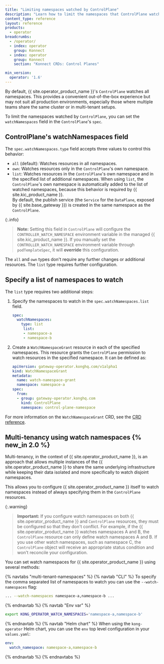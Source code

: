 ```yaml
---
title: "Limiting namespaces watched by ControlPlane"
description: "Learn how to limit the namespaces that ControlPlane watches."
content_type: reference
layout: reference
products:
  - operator
breadcrumbs:
  - /operator/
  - index: operator
    group: Konnect
  - index: operator
    group: Konnect
    section: "Konnect CRDs: Control Planes"

min_version:
  operator: '1.6'
---
```


By default, {{ site.operator_product_name }}'s `ControlPlane` watches all namespaces.
This provides a convenient out-of-the-box experience but may not suit all production environments, especially those where multiple teams share the same cluster or in multi-tenant setups.

To limit the namespaces watched by `ControlPlane`, you can set the `watchNamespaces` field in the `ControlPlane`'s `spec`.

## ControlPlane's watchNamespaces field

The `spec.watchNamespaces.type` field accepts three values to control this behavior:

- `all` (default): Watches resources in all namespaces.
- `own`: Watches resources only in the `ControlPlane`'s own namespace.
- `list`: Watches resources in the `ControlPlane`'s own namespace and in the specified list of additional namespaces.
  When using `list`, the `ControlPlane`'s own namespace is automatically added to the list of watched namespaces, because this behavior is required by {{ site.kic_product_name }}.  
  By default, the publish service (the `Service` for the `DataPlane`, exposed by {{ site.base_gateway }}) is created in the same namespace as the `ControlPlane`.

{:.info}
> **Note:** Setting this field in `ControlPlane` will configure the `CONTROLLER_WATCH_NAMESPACE` environment variable in the managed {{ site.kic_product_name }}.
> If you manually set the `CONTROLLER_WATCH_NAMESPACE` environment variable through `podTemplateSpec`, it will **override** this configuration.

The `all` and `own` types don't require any further changes or additional resources. The `list` type requires further configuration.

## Specify a list of namespaces to watch

The `list` type requires two additional steps:

1. Specify the namespaces to watch in the `spec.watchNamespaces.list` field.
   ```yaml
   spec:
     watchNamespaces:
       type: list
        list:
        - namespace-a
        - namespace-b
   ```

1. Create a `WatchNamespaceGrant` resource in each of the specified namespaces. This resource grants the `ControlPlane` permission to watch resources in the specified namespace. It can be defined as:

   ```yaml
   apiVersion: gateway-operator.konghq.com/v1alpha1
   kind: WatchNamespaceGrant
   metadata:
     name: watch-namespace-grant
     namespace: namespace-a
   spec:
     from:
     - group: gateway-operator.konghq.com
       kind: ControlPlane
       namespace: control-plane-namespace
   ```

For more information on the `WatchNamespaceGrant` CRD, see the [CRD reference](/operator/reference/custom-resources/#watchnamespacegrant).

## Multi-tenancy using watch namespaces {% new_in 2.0 %}

Multi-tenancy, in the context of {{ site.operator_product_name }}, is an approach that allows multiple instances of the {{ site.operator_product_name }} to share the same underlying infrastructure while keeping their data isolated and more specifically to watch disjoint namespaces.

This allows you to configure {{ site.operator_product_name }} itself to watch namespaces instead of always specifying them in the `ControlPlane` resources.

{:.warning}
> **Important:** If you configure watch namespaces on both {{ site.operator_product_name }} and `ControlPlane` resources, they must be configured so that they don't conflict. For example, if the {{ site.operator_product_name }} watches namespaces A and B, the `ControlPlane` resource can only define watch namespaces A and B. If you use other watch namespaces, such as namespace C, the `ControlPlane` object will receive an appropriate status condition and won't reconcile your configuration.

You can set watch namespaces for {{ site.operator_product_name }} using several methods:

{% navtabs "multi-tenant-namespaces" %}
{% navtab "CLI" %}
To specify the comma separated list of namespaces to watch you can use the `--watch-namespaces` flag:

```bash
... --watch-namespaces namespace-a,namespace-b ...
```
{% endnavtab %}
{% navtab "Env var" %}
```sh
export KONG_OPERATOR_WATCH_NAMESPACES='namespace-a,namespace-b'
```
{% endnavtab %}
{% navtab "Helm chart" %}
When using the `kong-operator` Helm chart, you can use the `env` top level configuration in your `values.yaml`:

```yaml
env:
  watch_namespace: namespace-a,namespace-b
```
{% endnavtab %}
{% endnavtabs %}






